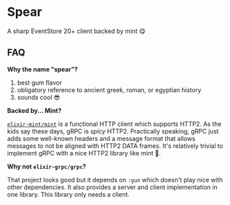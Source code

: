 # Spear

A sharp EventStore 20+ client backed by mint :yum:

## FAQ

**Why the name "spear"?**

1. best gum flavor
1. obligatory reference to ancient greek, roman, or egyptian history
1. sounds cool :sunglasses:

<!--

haven't added any formatter exports yet, but reserve the right

**Why is the formatter doing weird stuff to my definitions?**

No. It's just trying to do its job you leave it alone.

Every once in a while it needs a hint. After adding `:spear` to the
`deps/0` in your `mix.exs`, add this to the keyword list in
the `.formatter.exs` (creating if not already there):

```elixir
# formatter.exs
[
  import_deps: [:spear]
]
```

-->

**Backed by... Mint?**

[`elixir-mint/mint`](https://github.com/elixir-mint/mint) is a functional
HTTP client which supports HTTP2. As the kids say these days, gRPC is
_spicy_ HTTP2. Practically speaking, gRPC just adds some well-known headers and
a message format that allows messages to not be aligned with HTTP2 DATA frames.
It's relatively trivial to implement gRPC with a nice HTTP2 library like
mint :slightly_smiling_face:.

**Why not `elixir-grpc/grpc`?**

That project looks good but it depends on `:gun` which doesn't play nice with
other dependencies. It also provides a server and client implementation in
one library. This library only needs a client.
